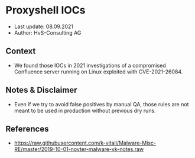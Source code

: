 # Proxyshell IOCs
- Last update: 08.09.2021
- Author: HvS-Consulting AG

## Context
- We found those IOCs in 2021 investigations of a compromised Confluence server running on Linux exploited with CVE-2021-26084.

## Notes & Disclaimer
- Even if we try to avoid false positives by manual QA, those rules are not meant to be used in production without previous dry runs.

## References
- https://raw.githubusercontent.com/k-vitali/Malware-Misc-RE/master/2019-10-01-novter-malware-vk-notes.raw